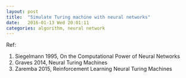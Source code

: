 ```yaml
---
layout: post
title:  "Simulate Turing machine with neural networks"
date:   2016-01-13 Wed 20:01:11
categories: algorithm, neural network
---
```


Ref:

1. Siegelmann 1995, On the Computational Power of Neural Networks
2. Graves 2014, Neural Turing Machines
3. Zaremba 2015, Reinforcement Learning Neural Turing Machines
